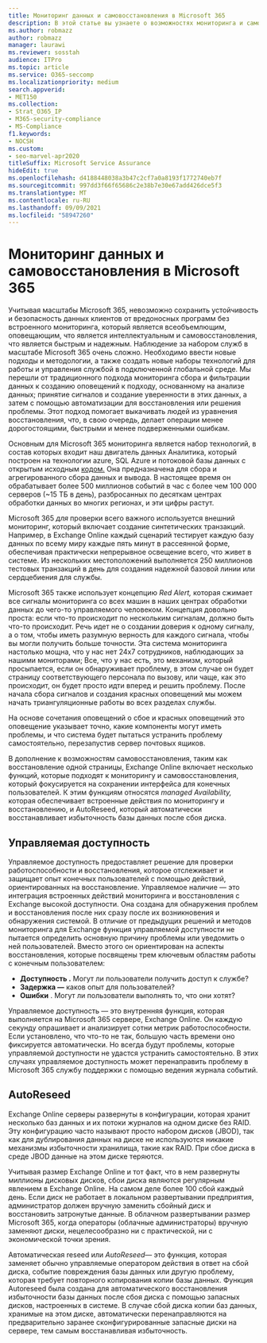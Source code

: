 ```yaml
---
title: Мониторинг данных и самовосстановления в Microsoft 365
description: В этой статье вы узнаете о возможностях мониторинга и самовосстановления Microsoft 365.
ms.author: robmazz
author: robmazz
manager: laurawi
ms.reviewer: sosstah
audience: ITPro
ms.topic: article
ms.service: O365-seccomp
ms.localizationpriority: medium
search.appverid:
- MET150
ms.collection:
- Strat_O365_IP
- M365-security-compliance
- MS-Compliance
f1.keywords:
- NOCSH
ms.custom:
- seo-marvel-apr2020
titleSuffix: Microsoft Service Assurance
hideEdit: true
ms.openlocfilehash: d4188448038a3b47c2cf7a0a8193f1772740eb7f
ms.sourcegitcommit: 997dd3f66f65686c2e38b7e30e67add426dce5f3
ms.translationtype: MT
ms.contentlocale: ru-RU
ms.lasthandoff: 09/09/2021
ms.locfileid: "58947260"
---
```

# <a name="data-monitoring-and-self-healing-in-microsoft-365"></a>Мониторинг данных и самовосстановления в Microsoft 365

Учитывая масштабы Microsoft 365, невозможно сохранить устойчивость и безопасность данных клиентов от вредоносных программ без встроенного мониторинга, который является всеобъемлющим, оповещающим, что является интеллектуальным и самовосстановления, что является быстрым и надежным. Наблюдение за набором служб в масштабе Microsoft 365 очень сложно. Необходимо ввести новые подходы и методологии, а также создать новые наборы технологий для работы и управления службой в подключенной глобальной среде. Мы перешли от традиционного подхода мониторинга сбора и фильтрации данных к созданию оповещений к подходу, основанному на анализе данных; принятие сигналов и создание уверенности в этих данных, а затем с помощью автоматизации для восстановления или решения проблемы. Этот подход помогает выкачивать людей из уравнения восстановления, что, в свою очередь, делает операции менее дорогостоящими, быстрыми и менее подверженными ошибкам. 

Основным для Microsoft 365 мониторинга является набор технологий, в состав которых входит наш двигатель данных Аналитика, который построен на технологии azure, SQL Azure и потоковой базы данных с открытым исходным [кодом.](https://cassandra.apache.org/) Она предназначена для сбора и агрегированного сбора данных и вывода. В настоящее время он обрабатывает более 500 миллионов событий в час с более чем 100 000 серверов (~15 ТБ в день), разбросанных по десяткам центрах обработки данных во многих регионах, и эти цифры растут. 

Microsoft 365 *для* проверки всего важного используется внешний мониторинг, который включает создание синтетических транзакций. Например, в Exchange Online каждый сценарий тестирует каждую базу данных по всему миру каждые пять минут в рассеянной форме, обеспечивая практически непрерывное освещение всего, что живет в системе. Из нескольких местоположений выполняется 250 миллионов тестовых транзакций в день для создания надежной базовой линии или сердцебиения для службы. 

Microsoft 365 также использует концепцию *Red Alert,* которая сжимает все сигналы мониторинга со всех машин в наших центрах обработки данных до чего-то управляемого человеком. Концепция довольно проста: если что-то происходит по нескольким сигналам, должно быть что-то происходит. Речь идет не о создании доверия к одному сигналу, а о том, чтобы иметь разумную верность для каждого сигнала, чтобы вы могли получить больше точности. Эта система мониторинга настолько мощна, что у нас нет 24x7 сотрудников, наблюдающих за нашими мониторами; Все, что у нас есть, это механизм, который просыпается, если он обнаруживает проблему, в этом случае он будет страницу соответствующего персонала по вызову, или чаще, как это происходит, он будет просто идти вперед и решить проблему. После начала сбора сигналов и создания красных оповещений мы можем начать триангуляционные работы во всех разделах службы. 

На основе сочетания оповещений о сбое и красных оповещений это оповещение указывает точно, какие компоненты могут иметь проблемы, и что система будет пытаться устранить проблему самостоятельно, перезапустив сервер почтовых ящиков. 

В дополнение к возможностям самовосстановления, таким как восстановление одной страницы, Exchange Online включает несколько функций, которые подходят к мониторингу и самовосстановления, который фокусируется на сохранении интерфейса для конечных пользователей. К этим функциям относятся *managed Availability,* которая обеспечивает встроенные действия по мониторингу и восстановлению, и AutoReseed, который автоматически восстанавливает избыточность базы данных после сбоя диска. 

## <a name="managed-availability"></a>Управляемая доступность 

Управляемое доступность предоставляет решение для проверки работоспособности и восстановления, которое отслеживает и защищает опыт конечных пользователей с помощью действий, ориентированных на восстановление. Управляемое наличие — это интеграция встроенных действий мониторинга и восстановления с Exchange высокой доступности. Она создана для обнаружения проблем и восстановления после них сразу после их возникновения и обнаружения системой. В отличие от предыдущих решений и методов мониторинга для Exchange функция управляемой доступности не пытается определить основную причину проблемы или уведомить о ней пользователей. Вместо этого он ориентирован на аспекты восстановления, которые посвящены трем ключевым областям работы с конечным пользователем:

- **Доступность .** Могут ли пользователи получить доступ к службе? 
- **Задержка —** каков опыт для пользователей? 
- **Ошибки** . Могут ли пользователи выполнять то, что они хотят? 

Управляемое доступность — это внутренняя функция, которая выполняется на Microsoft 365 сервере, Exchange Online. Он каждую секунду опрашивает и анализирует сотни метрик работоспособности. Если установлено, что что-то не так, большую часть времени оно фиксируется автоматически. Но всегда будут проблемы, которые управляемой доступности не удастся устранить самостоятельно. В этих случаях управляемое доступность может перенаправить проблему в Microsoft 365 службу поддержки с помощью ведения журнала событий.

## <a name="autoreseed"></a>AutoReseed

Exchange Online серверы развернуты в конфигурации, которая хранит несколько баз данных и их потоки журналов на одном диске без RAID. Эту конфигурацию часто называют  просто набором дисков (JBOD), так как для дублирования данных на диске не используются никакие механизмы избыточности хранилища, такие как RAID. При сбое диска в среде JBOD данные на этом диске теряются. 

Учитывая размер Exchange Online и тот факт, что в нем развернуты миллионы дисковых дисков, сбои диска являются регулярным явлением в Exchange Online. На самом деле более 100 сбой каждый день. Если диск не работает в локальном развертывании предприятия, администратор должен вручную заменить сбойный диск и восстановить затронутые данные. В облачном развертывании размер Microsoft 365, когда операторы (облачные администраторы) вручную заменяют диски, нецелесообразно ни с практической, ни с экономической точки зрения. 

Автоматическая reseed или *AutoReseed*— это функция, которая заменяет обычно управляемые оператором действия в ответ на сбой диска, событие повреждения базы данных или другую проблему, которая требует повторного копирования копии базы данных. Функция Autoreseed была создана для автоматического восстановления избыточности базы данных после сбоя диска с помощью запасных дисков, настроенных в системе. В случае сбой диска копии баз данных, хранимые на этом диске, автоматически перенаправляются на предварительно заранее сконфигурированные запасные диски на сервере, тем самым восстанавливая избыточность. 
